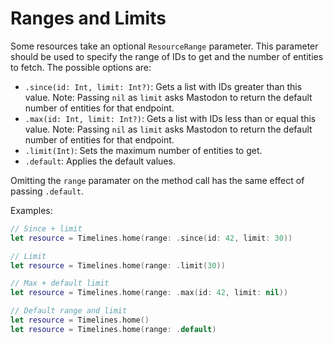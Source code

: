 # Ranges and Limits

Some resources take an optional `ResourceRange` parameter. This parameter should be used to specify the range of IDs to get and the number of entities to fetch. The possible options are:

* `.since(id: Int, limit: Int?)`: Gets a list with IDs greater than this value. Note: Passing `nil` as `limit` asks Mastodon to return the default number of entities for that endpoint.
* `.max(id: Int, limit: Int?)`: Gets a list with IDs less than or equal this value. Note: Passing `nil` as `limit` asks Mastodon to return the default number of entities for that endpoint.
* `.limit(Int)`: Sets the maximum number of entities to get.
* `.default`: Applies the default values.

Omitting the `range` paramater on the method call has the same effect of passing `.default`.

Examples:

```swift
// Since + limit
let resource = Timelines.home(range: .since(id: 42, limit: 30))

// Limit
let resource = Timelines.home(range: .limit(30))

// Max + default limit
let resource = Timelines.home(range: .max(id: 42, limit: nil))

// Default range and limit
let resource = Timelines.home()
let resource = Timelines.home(range: .default)
```
